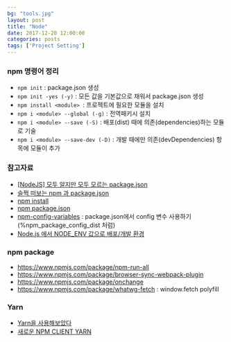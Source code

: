 ```yaml
---
bg: "tools.jpg"
layout: post
title: "Node"
date: 2017-12-20 12:00:00
categories: posts
tags: ['Project Setting']
---
```


### npm 명령어 정리
- `npm init` : package.json 생성
- `npm init -yes (-y)` : 모든 값을 기본값으로 채워서 package.json 생성
- `npm install <module> `: 프로젝트에 필요한 모듈을 설치
- `npm i <module> --global (-g)` : 전역패키시 설치
- `npm i <module> --save (-S)` : 배포(dist) 때에 의존(dependencies)하는 모듈로 기술
- `npm i <module> --save-dev (-D)` : 개발 때에만 의존(devDependencies) 항목에 모듈이 추가

### 참고자료
- [[NodeJS] 모두 알지만 모두 모르는 package.json](http://programmingsummaries.tistory.com/385)
- [슬쩍 떠보는 npm 과 package.json](https://elegantcoder.com/beginning-npm-package/)
- [npm install](https://docs.npmjs.com/cli/install)
- [npm package.json](https://docs.npmjs.com/files/package.json)
- [npm-config-variables](https://frontend.irish/npm-config-variables) : package.json에서 config 변수 사용하기 (%npm_package_config_dist 처럼)
- [Node.js 에서 NODE_ENV 값으로 배포/개발 환경](http://inspiredjw.com/entry/Nodejs-에서-NODEENV-값으로-환경-설정하기)

### npm package
- https://www.npmjs.com/package/npm-run-all
- https://www.npmjs.com/package/browser-sync-webpack-plugin
- https://www.npmjs.com/package/onchange
- https://www.npmjs.com/package/whatwg-fetch : window.fetch polyfill

### Yarn
- [Yarn을 사용해보았다](http://blog.hellworld.me/13)
- [새로운 NPM CLIENT YARN](http://fetobe.co.kr/새로운-npm-client-yarn/)
